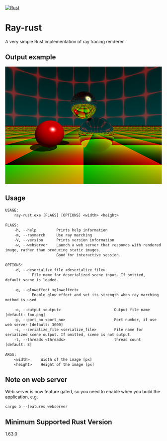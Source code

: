[![Rust](https://github.com/msakuta/ray-rust/actions/workflows/rust.yml/badge.svg)](https://github.com/msakuta/ray-rust/actions/workflows/rust.yml)

# Ray-rust

A very simple Rust implementation of ray tracing renderer.

## Output example

![img](images/example.png)

## Usage

    USAGE:
        ray-rust.exe [FLAGS] [OPTIONS] <width> <height>

    FLAGS:
        -h, --help         Prints help information
        -m, --raymarch     Use ray marching
        -V, --version      Prints version information
        -w, --webserver    Launch a web server that responds with rendered image, rather than producing static images.
                           Good for interactive session.

    OPTIONS:
        -d, --deserialize_file <deserialize_file>
                File name for deserialized scene input. If omitted, default scene is loaded.

        -g, --gloweffect <gloweffect>
                Enable glow effect and set its strength when ray marching method is used

        -o, --output <output>                        Output file name [default: foo.png]
        -p, --port_no <port_no>                      Port number, if use web server [default: 3000]
        -s, --serialize_file <serialize_file>        File name for serialized scene output. If omitted, scene is not output.
        -t, --threads <threads>                      thread count [default: 8]

    ARGS:
        <width>     Width of the image [px]
        <height>    Height of the image [px]


## Note on web server

Web server is now feature gated, so you need to enable when you build the application, e.g.

    cargo b --features webserver

## Minimum Supported Rust Version

1.63.0
